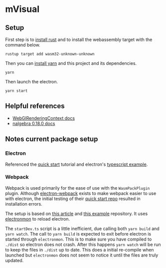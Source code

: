 # mVisual

## Setup

First step is to [install rust](https://www.rust-lang.org/) and to install the webassembly target with the command below.

```
rustup target add wasm32-unknown-unknown
```

Then you can [install yarn](https://yarnpkg.com/getting-started/install) and this project and its dependencies.

```
yarn
```

Then launch the electron.

```
yarn start
```

## Helpful references

- [WebGlRenderingContext docs](https://rustwasm.github.io/wasm-bindgen/api/web_sys/struct.WebGlRenderingContext.html#)
- [nalgebra 0.18.0 docs](https://docs.rs/nalgebra/0.18.0/nalgebra/index.html)

## Notes current package setup

### Electron

Referenced the [quick start](https://www.electronjs.org/docs/latest/tutorial/quick-start) tutorial and electron's [typescript example](https://github.com/electron/electron-quick-start-typescript).

### Webpack

Webpack is used primarily for the ease of use with the `WasmPackPlugin` plugin. Although [electron-webpack](https://webpack.electron.build/) exists to make webpack easier to use with electron, the initial testing of their [quick start repo](https://github.com/electron-userland/electron-webpack-quick-start) resulted in installation errors.

The setup is based on [this article](https://www.sitepen.com/blog/getting-started-with-electron-typescript-react-and-webpack) and [this example](https://github.com/lgoodcode/secure-electron-boilerplate) repository. It uses [electronmon](https://github.com/catdad/electronmon) to reload electron.

The `startDev.ts` script is a little inefficient, due calling both `yarn build` and `yarn watch`. The call to `yarn build` is expected to exit before electron is started through `electronmon`. This is to make sure you have compiled to `./dist` so electron does not crash. After this happens `yarn watch` will be run to keep the files in `./dist` up to date. This does a initial re-compile when launched but `electronmon` does not seem to notice it until the files are truly updated.